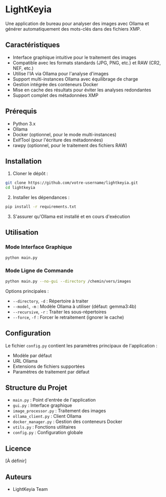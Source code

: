 # LightKeyia

Une application de bureau pour analyser des images avec Ollama et générer automatiquement des mots-clés dans des fichiers XMP.

## Caractéristiques

- Interface graphique intuitive pour le traitement des images
- Compatible avec les formats standards (JPG, PNG, etc.) et RAW (CR2, NEF, etc.)
- Utilise l'IA via Ollama pour l'analyse d'images
- Support multi-instances Ollama avec équilibrage de charge
- Gestion intégrée des conteneurs Docker
- Mise en cache des résultats pour éviter les analyses redondantes
- Support complet des métadonnées XMP

## Prérequis

- Python 3.x
- Ollama
- Docker (optionnel, pour le mode multi-instances)
- ExifTool (pour l'écriture des métadonnées)
- rawpy (optionnel, pour le traitement des fichiers RAW)

## Installation

1. Cloner le dépôt :
```bash
git clone https://github.com/votre-username/lightkeyia.git
cd lightkeyia
```

2. Installer les dépendances :
```bash
pip install -r requirements.txt
```

3. S'assurer qu'Ollama est installé et en cours d'exécution

## Utilisation

### Mode Interface Graphique

```bash
python main.py
```

### Mode Ligne de Commande

```bash
python main.py --no-gui --directory /chemin/vers/images
```

Options principales :
- `--directory`, `-d` : Répertoire à traiter
- `--model`, `-m` : Modèle Ollama à utiliser (défaut: gemma3:4b)
- `--recursive`, `-r` : Traiter les sous-répertoires
- `--force`, `-f` : Forcer le retraitement (ignorer le cache)

## Configuration

Le fichier `config.py` contient les paramètres principaux de l'application :
- Modèle par défaut
- URL Ollama
- Extensions de fichiers supportées
- Paramètres de traitement par défaut

## Structure du Projet

- `main.py` : Point d'entrée de l'application
- `gui.py` : Interface graphique
- `image_processor.py` : Traitement des images
- `ollama_client.py` : Client Ollama
- `docker_manager.py` : Gestion des conteneurs Docker
- `utils.py` : Fonctions utilitaires
- `config.py` : Configuration globale

## Licence

[À définir]

## Auteurs

- LightKeyia Team
